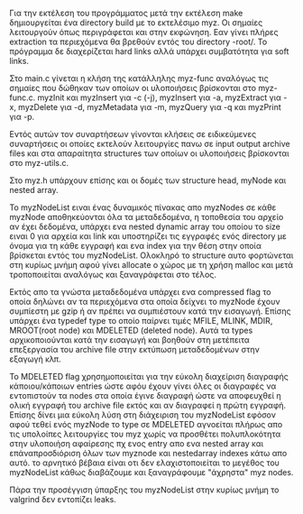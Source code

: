 Για την εκτέλεση του προγράμματος μετά την εκτέλεση make δημιουργείται ένα directory build
με το εκτελέσιμο myz. Οι σημαίες λειτουργούν όπως περιγράφεται και  στην εκφώνηση. 
Εαν γίνει πλήρες extraction τα περιεχόμενα θα βρεθούν εντός του directory <archive-filename>-root/.
Το πρόγραμμα δε διαχερίζεται hard links αλλά υπάρχει συμβατότητα για soft links.

Στο main.c γίνεται η κλήση της κατάλληλης myz-func αναλόγως τις σημαίες που δώθηκαν των οποίων οι 
υλοποιήσεις βρίσκονται στο myz-func.c. myzInit και myzInsert για -c (-j), myzInsert για -a, 
myzExtract για -x, myzDelete για -d, myzMetadata για -m, myzQuery για -q και myzPrint για -p.

Εντός αυτών τον συναρτήσεων γίνονται κλήσεις σε ειδικεύμενες συναρτήσεις οι οποίες εκτελούν λειτουργίες 
πανω σε input output archive files και στα απαραίτητα structures των οποίων οι υλοποιήσεις βρίσκονται στο myz-utils.c.

Στο myz.h υπάρχουν επίσης και οι δομές των structure head, myNode και nested array.

Το myzNodeList ειναι ένας δυναμικός πίνακας απο myzNodes σε κάθε myzNode αποθηκεύονται όλα τα
μεταδεδομένα, η τοποθεσία του αρχείο αν έχει δεδομένα, υπάρχει ενα nested dynamic array του οποίου
το size ειναι 0 για αρχεία και link και υποστηρίζει τις εγγραφές ενός directory με όνομα για τη
κάθε εγγραφή και ενα index για την θέση στην οποία βρίσκεται εντός του myzNodeList. Ολοκληρό το
structure αυτο φορτώνεται στη κυρίως μνήμη αφού γίνει allocate ο χώρος με τη χρήση malloc και μετά
τροποποιείται αναλόγως και ξαναγράφεται στο τέλος.

Εκτός απο τα γνώστα μεταδεδομένα υπάρχει ενα compressed flag το οποία δηλώνει αν τα περιεχόμενα στα οποία
δείχνει το myzNode έχουν συμπίεστη με gzip ή αν πρέπει να συμπιέστουν κατά την εισαγωγή.
Επίσης υπάρχει ένα typedef type το οποίο παίρνει τιμές MFILE, MLINK, MDIR, MROOT(root node) και MDELETED (deleted node).
Αυτά τα types αρχικοποιούνται κατά την εισαγωγή και βοηθούν στη μετέπειτα επεξεργασία του archive file στην εκτύπωση
μεταδεδομένων στην εξαγωγή κλπ.

Το MDELETED flag χρησημοποιείται για την εύκολη διαχείριση διαγραφής κάποιου/κάποιων entries ώστε αφόυ έχουν γίνει όλες οι
διαγραφές να εντοπιστούν τα nodes στα οποία έγινε διαγραφή ώστε να αποφευχθεί η ολική εγγραφή του archive file εκτός και αν
διαγραφεί η πρώτη εγγραφή. Επίσης δίνει μια εύκολη λύση στη διάχειριση του myzNodeList εφόσον αφού τεθεί ενός myzNode το type 
σε MDELETED αγνοείται πλήρως απο τις υπολοίπες λειτουργίες του myz χωρίς να προσθέτει πολυπλοκότητα στην υλοποιήση αφαίρεσης
πχ ενος entry απο ενα nested array και επάναπροσδιόριση όλων των myznode και nestedarray indexes κάτω απο αυτό. το αρνητικό
βέβαια είναι οτι δεν ελαχιστοποιείται το μεγέθος του myzNodeList κάθως διαβάζουμε και ξαναγράφουμε "άχρηστα" myz nodes.

Πάρα την προσέγγιση ύπαρξης του myzNodeList στην κυρίως μνήμη το valgrind δεν εντοπίζει leaks.
